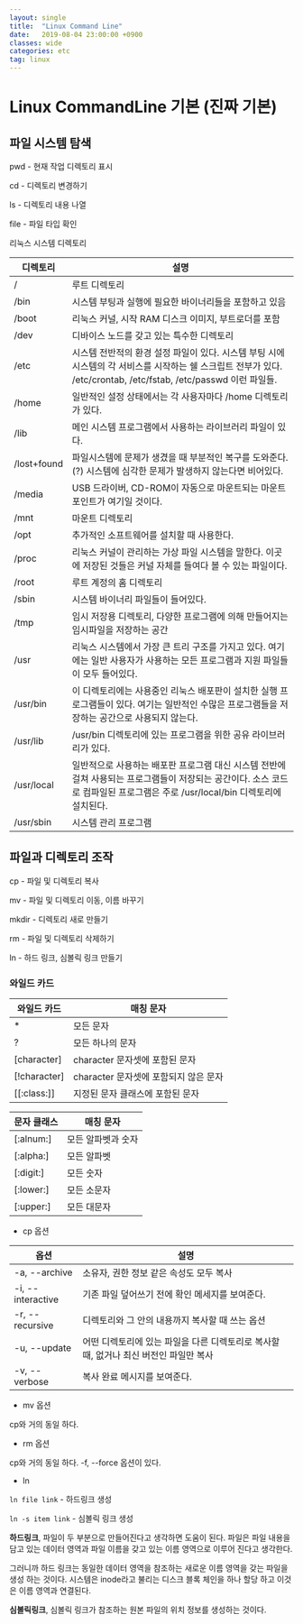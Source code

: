```yaml
---
layout: single
title:  "Linux Command Line"
date:   2019-08-04 23:00:00 +0900
classes: wide
categories: etc
tag: linux
---
```


# Linux CommandLine 기본 (진짜 기본)

## 파일 시스템 탐색

pwd - 현재 작업 디렉토리 표시

cd - 디렉토리 변경하기

ls - 디렉토리 내용 나열

file - 파일 타입 확인

리눅스 시스템 디렉토리

디렉토리 | 설명
------------ | -------------
/ | 루트 디렉토리
/bin | 시스템 부팅과 실행에 필요한 바이너리들을 포함하고 있음
/boot | 리눅스 커널, 시작 RAM  디스크 이미지, 부트로더를 포함
/dev | 디바이스 노드를 갖고 있는 특수한 디렉토리
/etc | 시스템 전반적의 환경 설정 파일이 있다. 시스템 부팅 시에 시스템의 각 서비스를 시작하는 쉘 스크립트 전부가 있다. /etc/crontab, /etc/fstab, /etc/passwd 이런 파일들.
/home | 일반적인 설정 상태에서는 각 사용자마다 /home 디렉토리가 있다.
/lib | 메인 시스템 프로그램에서 사용하는 라이브러리 파일이 있다.
/lost+found | 파일시스템에 문제가 생겼을 때 부분적인 복구를 도와준다. (?) 시스템에 심각한 문제가 발생하지 않는다면 비어있다.
/media | USB 드라이버, CD-ROM이 자동으로 마운트되는 마운트포인트가 여기일 것이다.
/mnt | 마운트 디렉토리
/opt | 추가적인 소프트웨어를 설치할 때 사용한다.
/proc | 리눅스 커널이 관리하는 가상 파일 시스템을 말한다. 이곳에 저장된 것들은 커널 자체를 들여다 볼 수 있는 파일이다.
/root | 루트 계정의 홈 디렉토리
/sbin | 시스템 바이너리 파일들이 들어있다.
/tmp | 임시 저장용 디렉토리, 다양한 프로그램에 의해 만들어지는 임시파일을 저장하는 공간
/usr | 리눅스 시스템에서 가장 큰 트리 구조를 가지고 있다. 여기에는 일반 사용자가 사용하는 모든 프로그램과 지원 파일들이 모두 들어있다.
/usr/bin | 이 디렉토리에는 사용중인 리눅스 배포판이 설치한 실행 프로그램들이 있다. 여기는 일반적인 수많은 프로그램들을 저장하는 공간으로 사용되지 않는다.
/usr/lib | /usr/bin 디렉토리에 있는 프로그램을 위한 공유 라이브러리가 있다.
/usr/local | 일반적으로 사용하는 배포판 프로그램 대신 시스템 전반에 걸쳐 사용되는 프로그램들이 저장되는 공간이다. 소스 코드로 컴파일된 프로그램은 주로 /usr/local/bin 디렉토리에 설치된다.
/usr/sbin | 시스템 관리 프로그램

## 파일과 디렉토리 조작

cp - 파일 및 디렉토리 복사

mv - 파일 및 디렉토리 이동, 이름 바꾸기

mkdir - 디렉토리 새로 만들기

rm - 파일 및 디렉토리 삭제하기

ln - 하드 링크, 심볼릭 링크 만들기

### 와일드 카드

와일드 카드 | 매칭 문자
----------- | -----------
* | 모든 문자
? | 모든 하나의 문자
[character] | character 문자셋에 포함된 문자
[!character] | character 문자셋에 포함되지 않은 문자
[[:class:]] | 지정된 문자 클래스에 포함된 문자

문자 클래스 | 매칭 문자
-- | --
[:alnum:] | 모든 알파벳과 숫자
[:alpha:] | 모든 알파벳
[:digit:] | 모든 숫자
[:lower:] | 모든 소문자
[:upper:] | 모든 대문자

* cp 옵션

옵션 | 설명
-- | --
-a, --archive | 소유자, 권한 정보 같은 속성도 모두 복사
-i, --interactive | 기존 파일 덮어쓰기 전에 확인 메세지를 보여준다.
-r, --recursive | 디렉토리와 그 안의 내용까지 복사할 때 쓰는 옵션
-u, --update | 어떤 디렉토리에 있는 파일을 다른 디렉토리로 복사할 때, 없거나 최신 버전인 파일만 복사
-v, --verbose | 복사 완료 메시지를 보여준다.

* mv 옵션

cp와 거의 동일 하다.

 * rm 옵션

cp와 거의 동일 하다. -f, --force 옵션이 있다.

* ln

`ln file link` - 하드링크 생성

`ln -s item link` - 심볼릭 링크 생성

**하드링크**, 파일이 두 부분으로 만들어진다고 생각하면 도움이 된다. 파일은 파일 내용을 담고 있는 데이터 영역과 파일 이름을 갖고 있는 이름 영역으로 이루어 진다고 생각한다.

그러니까 하드 링크는 동일한 데이터 영역을 참조하는 새로운 이름 영역을 갖는 파일을 생성 하는 것이다. 
시스템은 inode라고 불리는 디스크 블록 체인을 하나 할당 하고 이것은 이름 영역과 연결된다. 

**심볼릭링크**, 심볼릭 링크가 참조하는 원본 파일의 위치 정보를 생성하는 것이다. 